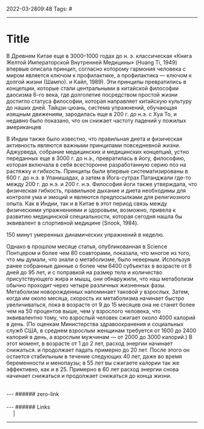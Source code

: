 2022-03-2809:48
Tags: #

---
# Title
В Древнем Китае еще в 3000–1000 годах до н. э. классическая «Книга Желтой Императорской Внутренней Медицины» (Huang Ti, 1949) впервые описала принцип, согласно которому гармония человека с миром является ключом к профилактике, а профилактика — ключом к долгой жизни (Шампо). и Кайл, 1989). Эти принципы превратились в концепции, которые стали центральными в китайской философии даосизма 6-го века, где долголетие посредством простой жизни достигло статуса философии, которая направляет китайскую культуру до наших дней. Тайцзи-цюань, система упражнений, обучающая изящным движениям, зародилась еще в 200 г. до н.э. с Хуа То, и недавно было показано, что он снижает частоту падений у пожилых американцев

В Индии также было известно, что правильная диета и физическая активность являются важными принципами повседневной жизни. Аджурведа, собрание медицинских и медицинских концепций, устно переданных еще в 3000 г. до н.э., превратилась в йогу, философию, которая включала в себя всесторонне разработанную серию поз на растяжку и гибкость. Принципы были впервые систематизированы в 600 г. до н.э. в Упанишадах, а затем в Йога-сутрах Патанджали где-то между 200 г. до н.э. и 200 г. н.э. Философия йоги также утверждала, что физическая гибкость, правильное дыхание и диета необходимы для контроля ума и эмоций и являются предпосылками для религиозного опыта. Как в Индии, так и в Китае в этот период связь между физическими упражнениями и здоровьем, возможно, привела к развитию медицинской специальности, которая сегодня нашла бы эквивалент в спортивной медицине (Snook, 1984).

150 минут умеренных динамических упражнений в неделю.

Однако в прошлом месяце статья, опубликованная в Science Понтцером и более чем 80 соавторами, показала, что многое из того, что мы думали, что знали о метаболизме, было неверным. Используя ранее собранные данные о более чем 6400 субъектах в возрасте от 8 дней до 95 лет, и с поправкой на размер тела и количество присутствующего жира и мышц, они обнаружили, что наш метаболизм обычно проходит через четыре различных жизненных фазы. Метаболизм новорожденных напоминает таковой у взрослых. Затем, когда им около месяца, скорость их метаболизма начинает быстро увеличиваться, пока в возрасте от 9 до 15 месяцев она не станет более чем на 50 процентов выше, чем у взрослого человека, что эквивалентно тому, что взрослый человек сжигает около 4000 калорий в день. (По оценкам Министерства здравоохранения и социальных служб США, в среднем взрослым женщинам требуется от 1600 до 2400 калорий в день, а взрослым мужчинам — от 2000 до 3000 калорий.) В этот момент, в возрасте от 1 до 2 лет, расход энергии начинает снижаться. и продолжает падать примерно до 20 лет. После этого он остается стабильным в течение следующих 40 лет, даже во время беременности и менопаузы; в 55 лет вы сжигаете калории так же эффективно, как и в 25. Примерно в 60 лет расход энергии снова начинает снижаться и продолжает снижаться до конца жизни.



</br>
---
###### zero-link </br>

</br>
---
###### Links </br>
 &emsp; | &emsp; 


---